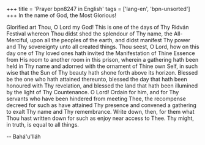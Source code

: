 +++
title = 'Prayer bpn8247 in English'
tags = ['lang-en', 'bpn-unsorted']
+++
In the name of God, the Most Glorious!

Glorified art Thou, O Lord my God! This is one of the days of Thy Ridván Festival whereon Thou didst shed the splendour of Thy name, the All-Merciful, upon all the peoples of the earth, and didst manifest Thy power and Thy sovereignty unto all created things. Thou seest, O Lord, how on this day one of Thy loved ones hath invited the Manifestation of Thine Essence from His room to another room in this prison, wherein a gathering hath been held in Thy name and adorned with the ornament of Thine own Self, in such wise that the Sun of Thy beauty hath shone forth above its horizon. Blessed be the one who hath attained thereunto, blessed the day that hath been honoured with Thy revelation, and blessed the land that hath been illumined by the light of Thy Countenance.
O Lord! Ordain for him, and for Thy servants who have been hindered from meeting Thee, the recompense decreed for such as have attained Thy presence and convened a gathering to exalt Thy name and Thy remembrance. Write down, then, for them what Thou hast written down for such as enjoy near access to Thee. Thy might, in truth, is equal to all things.

-- Bahá'u'lláh
